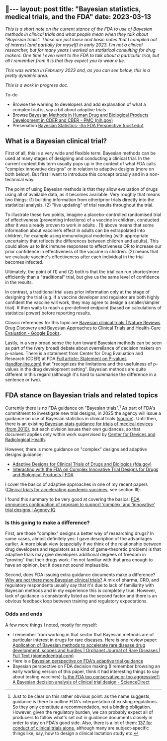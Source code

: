 ---
layout: post
title:  "Bayesian statistics, medical trials, and the FDA"
date:   2023-03-13
---


_This is a short note on the current stance of the FDA to use of Bayesian methods in clinical trials and what people mean when they talk about "Bayesian trials". These are just loose and basic notes that I compiled out of interest (and partially for myself) in early 2023. I'm not a clinical researcher, but for many years I worked on statistical consulting for drug makers. One time I even went to the FDA to talk about a particular trial, but all I remember from it is that they expect you to wear a tie._

_This was written in February 2023 and, as you can see below, this is a pretty dynamic area._

_This is a work in progress doc._

To-do

* Browse the warning to developers and add explanation of what a complex trial is, say a bit about adaptive trials
* Browse [Bayesian Methods in Human Drug and Biological Products Development in CDER and CBER - PMC (nih.gov)](https://www.ncbi.nlm.nih.gov/pmc/articles/PMC9718464/)
* Presenation [Bayesian Statistics--An FDA Perspective (ucsf.edu)](https://pharmacy.ucsf.edu/sites/pharmacy.ucsf.edu/files/campbell.pdf)



## What is a Bayesian clinical trial?

First of all, this is a very wide and flexible term. Bayesian methods can be used at many stages of designing and conducting a clinical trial. In the current context this term usually pops up in the context of what FDA calls "complex innovative designs" or in relation to adaptive designs (more on both below). But first I want to introduce this concept broadly and in a non-technical way.

The point of using Bayesian methods is that they allow evaluation of drugs using all of available data, as it becomes available. Very roughly that means two things: (1) building information from other/prior trials directly into the statistical analysis, (2) "live updating" of trial results throughout the trial. 

To illustrate these two points, imagine a placebo-controlled randomised trial of effectiveness (preventing infections) of a vaccine in children, conducted after it was already proven to work in adults . (1) above means that some information about vaccine's effect in adults can be extrapolated into children, for example using immunological modeling (with appropriate uncertainty that reflects the differences between children and adults). This could allow us to link immune responses to effectiveness OR to increase our prior confidence in effectiveness of the vaccine in children. (2) means that we evaluate vaccine's effectiveness after each individual in the trial becomes infected.

Ultimately, the point of (1) and (2) both is that the trial can run shorter/more efficiently than a "traditional" trial, but give us the same level of confidence in the results.

In contrast, a traditional trial uses prior information only at the stage of designing the trial (e.g. if a vaccine developer and regulator are both highly confident the vaccine will work, they may agree to design a smaller/simpler trial). It then waits to reach a pre-defined endpoint (based on calculations of statistical power) before reporting results. 

Classic references for this topic are [Bayesian clinical trials | Nature Reviews Drug Discovery](https://www.nature.com/articles/nrd1927) and [Bayesian Approaches to Clinical Trials and Health-Care Evaluation - Google Books](https://www.google.co.uk/books/edition/_/eZdRL53PuWsC?hl=en&gbpv=0).

Lastly, in a very broad sense the turn toward Bayesian methods can be seen as part of the (very broad) debate about overreliance of decision makers on p-values. There is a statement from Center for Drug Evaluation and Research (CDER) at FDA [Full article: Statement on P-values (tandfonline.com)](https://www.tandfonline.com/doi/full/10.1080/19466315.2021.1886164) that "recognizes the limitations and the usefulness of p-values in the drug development setting". Bayesian methods are quite different in this regard (although it's hard to summarise the difference in a sentence or two).

## FDA stance on Bayesian trials and related topics

Currently there is no FDA guidance on "Bayesian trials".[^guid] As part of FDA's commitment to investigate new trial designs, in 2025 the agency will issue a guidance on use of Bayesian statistics in clinical trials ([source](https://www.agencyiq.com/blog/fda-announces-continuation-of-program-to-support-complex-and-innovative-trial-designs/)). Until then, there is an existing [Bayesian stats guidance for trials of medical devices (from 2010)](https://www.fda.gov/regulatory-information/search-fda-guidance-documents/guidance-use-bayesian-statistics-medical-device-clinical-trials-pdf-version), but each division issues their own guidances, so that document applies only within work supervised by [Center for Devices and Radiological Health](https://www.fda.gov/about-fda/fda-organization/center-devices-and-radiological-health).

[^guid]:Just to be clear on this rather obvious point: as the name suggests, guidance is there to outline FDA's interpretation of existing regulations. So they only constitute a recommendation, not a binding obligation. However, given the regulatory burden, we can probably expect all of producers to follow what's set out in guidance documents closely in order to stay on FDA's good side. Also, there is a lot of them: [137 for conduct of clinical trials alone](https://www.fda.gov/regulatory-information/search-fda-guidance-documents/clinical-trials-guidance-documents), although many are subject-specific  things like, say, how to design a clinical lactation study etc. 

However, there is more guidance on "complex" designs and adaptive designs guidance:

- [Adaptive Designs for Clinical Trials of Drugs and Biologics (fda.gov)](https://www.fda.gov/media/78495/download)
- [Interacting with the FDA on Complex Innovative Trial Designs for Drugs and Biological Products | FDA](https://www.fda.gov/regulatory-information/search-fda-guidance-documents/interacting-fda-complex-innovative-trial-designs-drugs-and-biological-products)

I cover the basics of adaptive approaches in one of my recent papers ([Clinical trials for accelerating pandemic vaccines](https://academic.oup.com/oxrep/article/38/4/797/6896151#386941052), see section III). 

I found this summary to be very good at covering the basics: [FDA announces continuation of program to support ‘complex’ and ‘innovative’ trial designs | Agency IQ](https://www.agencyiq.com/blog/fda-announces-continuation-of-program-to-support-complex-and-innovative-trial-designs/)

### Is this going to make a difference?

First, are those "complex" designs a better way of researching drugs? In some cases, almost definitely yes: I gave description of the advantages earlier. A more bleak view (especially if we think of the relationship between drug developers and regulators as a kind of game-theoretic problem) is that adaptive trials may give developers additional degrees of freedom in "proving" that their drugs work. I'm not familiar with that area enough to have an opinion, but it does not sound implausible.

Second, does FDA issuing extra guidance documents make a difference? [Why are not there more Bayesian clinical trials?](https://link.springer.com/article/10.1007/s43441-021-00357-x) A mix of pharma, CRO, and regulatory respondents usually say that it's due to lack of familiarity with Bayesian methods and in my experience this is completely true. However, lack of guidance is consistently listed as the second factor and there is an obvious feedback loop between training and regulatory expectations.



### Odds and ends

A few more things I noted, mostly for myself:

- I remember from working in that sector that Bayesian methods are of particular interest in drugs for rare diseases. Here is one review paper: [Application of Bayesian methods to accelerate rare disease drug development: scopes and hurdles | Orphanet Journal of Rare Diseases | Full Text (biomedcentral.com)](https://ojrd.biomedcentral.com/articles/10.1186/s13023-022-02342-5)
- Here is a [Bayesian perspective on FDA's adaptive trial guidance](https://www.bayesianspectacles.org/follow-up-a-bayesian-perspective-on-the-fda-guidelines-for-adaptive-clinical-trials/)
- Bayesian perspective on FDA decision making (I remember browsing an early working version of this paper, think it had interesting things to say about testing vaccines): [Is the FDA too conservative or too aggressive?: A Bayesian decision analysis of clinical trial design - ScienceDirect](https://www.sciencedirect.com/science/article/abs/pii/S0304407618302380)
